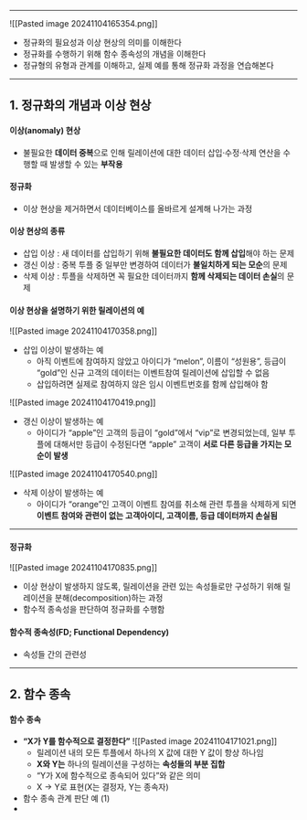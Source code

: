 
---
![[Pasted image 20241104165354.png]]
- 정규화의 필요성과 이상 현상의 의미를 이해한다
- 정규화를 수행하기 위해 함수 종속성의 개념을 이해한다
- 정규형의 유형과 관계를 이해하고, 실제 예를 통해 정규화 과정을 연습해본다

---
## 1. 정규화의 개념과 이상 현상
#### 이상(anomaly) 현상 
- 불필요한 **데이터 중복**으로 인해 릴레이션에 대한 데이터 삽입·수정·삭제 연산을 수행할 때 발생할 수 있는 **부작용** 
#### 정규화 
- 이상 현상을 제거하면서 데이터베이스를 올바르게 설계해 나가는 과정

#### 이상 현상의 종류
- 삽입 이상 : 새 데이터를 삽입하기 위해 **불필요한 데이터도 함께 삽입**해야 하는 문제
- 갱신 이상 : 중복 투플 중 일부만 변경하여 데이터가 **불일치하게 되는 모순**의 문제
- 삭제 이상 : 투플을 삭제하면 꼭 필요한 데이터까지 **함께 삭제되는 데이터 손실**의 문제

#### 이상 현상을 설명하기 위한 릴레이션의 예
![[Pasted image 20241104170358.png]]
- 삽입 이상이 발생하는 예 
	- 아직 이벤트에 참여하지 않았고 아이디가 “melon”, 이름이 “성원용”, 등급이 “gold”인 신규 고객의 데이터는 이벤트참여 릴레이션에 삽입할 수 없음 
	- 삽입하려면 실제로 참여하지 않은 임시 이벤트번호를 함께 삽입해야 함

![[Pasted image 20241104170419.png]]
- 갱신 이상이 발생하는 예
	- 아이디가 “apple”인 고객의 등급이 “gold”에서 “vip”로 변경되었는데, 일부 투플에 대해서만 등급이 수정된다면 “apple” 고객이 **서로 다른 등급을 가지는 모순이 발생**

![[Pasted image 20241104170540.png]]
- 삭제 이상이 발생하는 예
	- 아이디가 “orange”인 고객이 이벤트 참여를 취소해 관련 투플을 삭제하게 되면 **이벤트 참여와 관련이 없는 고객아이디, 고객이름, 등급 데이터까지 손실됨**

---
#### 정규화
![[Pasted image 20241104170835.png]]
- 이상 현상이 발생하지 않도록, 릴레이션을 관련 있는 속성들로만 구성하기 위해 릴레이션을 분해(decomposition)하는 과정 
- 함수적 종속성을 판단하여 정규화를 수행함
#### 함수적 종속성(FD; Functional Dependency)
- 속성들 간의 관련성

---
## 2. 함수 종속
#### 함수 종속
- **“X가 Y를 함수적으로 결정한다”**
	![[Pasted image 20241104171021.png]]
	- 릴레이션 내의 모든 투플에서 하나의 X 값에 대한 Y 값이 항상 하나임 
	- **X와 Y는** 하나의 릴레이션을 구성하는 **속성들의 부분 집합** 
	- “Y가 X에 함수적으로 종속되어 있다”와 같은 의미 
	- X → Y로 표현(X는 결정자, Y는 종속자)
- 함수 종속 관계 판단 예 (1)
- 